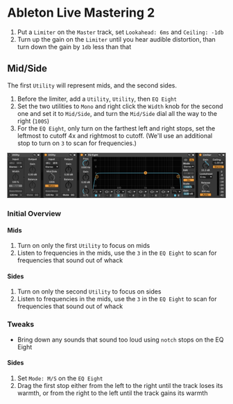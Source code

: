 # Ableton Live Mastering 2

1. Put a `Limiter` on the `Master` track, set `Lookahead: 6ms` and `Ceiling: -1db`
2. Turn up the gain on the `Limiter` until you hear audible distortion, than turn down the gain by `1db` less than that

## Mid/Side

The first `Utility` will represent mids, and the second sides.

1. Before the limiter, add a `Utility`, `Utility`, then `EQ Eight`
2. Set the two utilities to `Mono` and right click the `Width` knob for the second one and set it to `Mid/Side`, and turn the `Mid/Side` dial all the way to the right (`100S`)
3. For the `EQ Eight`, only turn on the farthest left and right stops, set the leftmost to cutoff 4x and rightmost to cutoff. (We'll use an additional stop to turn on `3` to scan for frequencies.)

![Utilities](assets/ableton-live-utilities.png)

### Initial Overview

#### Mids

1. Turn on only the first `Utility` to focus on mids
2. Listen to frequencies in the mids, use the `3` in the `EQ Eight` to scan for frequencies that sound out of whack

#### Sides

1. Turn on only the second `Utility` to focus on sides
2. Listen to frequencies in the mids, use the `3` in the `EQ Eight` to scan for frequencies that sound out of whack

### Tweaks

- Bring down any sounds that sound too loud using `notch` stops on the EQ Eight

#### Sides

1. Set `Mode: M/S` on the `EQ Eight`
2. Drag the first stop either from the left to the right until the track loses its warmth, or from the right to the left until the track gains its warmth

